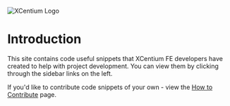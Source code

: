 ![XCentium Logo](/fed-snippets/assets/xc-logo-dark.svg)

# Introduction

This site contains code useful snippets that XCentium FE developers have created to help with project development. You can view them by clicking through the sidebar links on the left.

If you'd like to contribute code snippets of your own - view the [How to Contribute](/fed-snippets/contribute) page.
